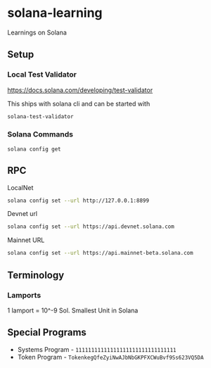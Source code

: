 # solana-learning
Learnings on Solana

## Setup

### Local Test Validator

https://docs.solana.com/developing/test-validator

This ships with solana cli and can be started with 

```bash
solana-test-validator
```

### Solana Commands

```
solana config get
```

## RPC

LocalNet
```bash
solana config set --url http://127.0.0.1:8899
```

Devnet url 
```bash
solana config set --url https://api.devnet.solana.com
```

Mainnet URL 
```bash
solana config set --url https://api.mainnet-beta.solana.com
```



## Terminology

### Lamports

1 lamport = 10^-9 Sol. Smallest Unit in Solana

## Special Programs

* Systems Program - `11111111111111111111111111111111` 
* Token Program - `TokenkegQfeZyiNwAJbNbGKPFXCWuBvf9Ss623VQ5DA`
